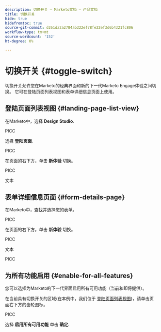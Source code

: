 ```yaml
---
description: 切换开关 — Marketo文档 — 产品文档
title: 切换开关
hide: true
hidefromtoc: true
source-git-commit: d261da2a2784ab322ef78fe22ef3d6b4321fc806
workflow-type: tm+mt
source-wordcount: '152'
ht-degree: 0%

---
```


# 切换开关 {#toggle-switch}

切换开关允许您在Marketo的经典界面和新的下一代Marketo Engage体验之间切换。 它可在登陆页面列表视图和表单详细信息页面上使用。

## 登陆页面列表视图 {#landing-page-list-view}

在Marketo中，选择 **Design Studio**.

PICC

选择 **登陆页面**.

PICC

在页面的右下方，单击 **新体验** 切换。

PICC

文本

## 表单详细信息页面 {#form-details-page}

在Marketo中，查找并选择您的表单。

PICC

在页面的右下方，单击 **新体验** 切换。

PICC

文本

PICC

## 为所有功能启用 {#enable-for-all-features}

您可以选择为Marketo的下一代界面启用所有可用功能（当前和即将提供）。

在当前具有切换开关的区域(在本例中，我们位于 [登陆页面列表视图](#landing-page-list-view))，请单击页面右下方的齿轮图标。

PICC

选择 **启用所有可用功能** 单击 **确定**.